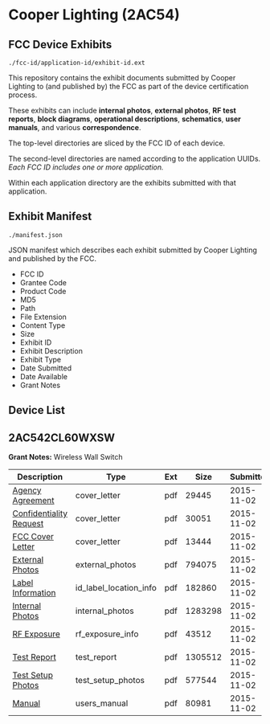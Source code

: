 # Cooper Lighting (2AC54)
## FCC Device Exhibits

```
./fcc-id/application-id/exhibit-id.ext
```

This repository contains the exhibit documents submitted by Cooper Lighting to (and published by) the FCC as part of the device certification process.

These exhibits can include **internal photos**, **external photos**, **RF test reports**, **block diagrams**, **operational descriptions**, **schematics**, **user manuals**, and various **correspondence**.

The top-level directories are sliced by the FCC ID of each device.

The second-level directories are named according to the application UUIDs. *Each FCC ID includes one or more application.*

Within each application directory are the exhibits submitted with that application. 

## Exhibit Manifest

```
./manifest.json
```

JSON manifest which describes each exhibit submitted by Cooper Lighting and published by the FCC.

- FCC ID
- Grantee Code
- Product Code
- MD5
- Path
- File Extension
- Content Type
- Size
- Exhibit ID
- Exhibit Description
- Exhibit Type
- Date Submitted
- Date Available
- Grant Notes

## Device List
## 2AC542CL60WXSW
**Grant Notes:** Wireless Wall Switch

| Description | Type | Ext | Size | Submitted | Available |
| ----------- | ---- | --- | ---- | --------- | --------- |
| [Agency Agreement](2AC542CL60WXSW/80ff33a8f2105314ea65f97b3bd1fe18/2800270.pdf) | cover_letter | pdf | 29445 | 2015-11-02 | 2015-11-02 |
| [Confidentiality Request](2AC542CL60WXSW/80ff33a8f2105314ea65f97b3bd1fe18/2800271.pdf) | cover_letter | pdf | 30051 | 2015-11-02 | 2015-11-02 |
| [FCC Cover Letter](2AC542CL60WXSW/80ff33a8f2105314ea65f97b3bd1fe18/2800272.pdf) | cover_letter | pdf | 13444 | 2015-11-02 | 2015-11-02 |
| [External Photos](2AC542CL60WXSW/80ff33a8f2105314ea65f97b3bd1fe18/2800269.pdf) | external_photos | pdf | 794075 | 2015-11-02 | 2015-11-02 |
| [Label Information](2AC542CL60WXSW/80ff33a8f2105314ea65f97b3bd1fe18/2800274.pdf) | id_label_location_info | pdf | 182860 | 2015-11-02 | 2015-11-02 |
| [Internal Photos](2AC542CL60WXSW/80ff33a8f2105314ea65f97b3bd1fe18/2800273.pdf) | internal_photos | pdf | 1283298 | 2015-11-02 | 2015-11-02 |
| [RF Exposure](2AC542CL60WXSW/80ff33a8f2105314ea65f97b3bd1fe18/2800276.pdf) | rf_exposure_info | pdf | 43512 | 2015-11-02 | 2015-11-02 |
| [Test Report](2AC542CL60WXSW/80ff33a8f2105314ea65f97b3bd1fe18/2800278.pdf) | test_report | pdf | 1305512 | 2015-11-02 | 2015-11-02 |
| [Test Setup Photos](2AC542CL60WXSW/80ff33a8f2105314ea65f97b3bd1fe18/2800277.pdf) | test_setup_photos | pdf | 577544 | 2015-11-02 | 2015-11-02 |
| [Manual](2AC542CL60WXSW/80ff33a8f2105314ea65f97b3bd1fe18/2800275.pdf) | users_manual | pdf | 80981 | 2015-11-02 | 2015-11-02 |

